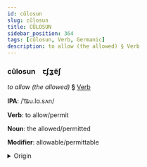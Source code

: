 ```yaml
---
id: cûlosun
slug: cûlosun
title: CÛLOSUN
sidebar_position: 364
tags: [cûlosun, Verb, Germanic]
description: to allow (the allowed) § Verb
---
```


### cûlosun&emsp;<span kind="abugida">ꞇʄʓɐ̃ʃ</span>

*to allow (the allowed)* **§** [Verb](../../tags/Verb)

**IPA**: /ˈt͡ɕu.lɑ.sʌn/

**Verb**: to allow/permit

**Noun**: the allowed/permitted

**Modifier**: allowable/permittable

<details>
    <summary>Origin</summary>
    German zulassen /ˈtsuːlasən/<br/>
    <em>Germanic Language Family</em>
</details>